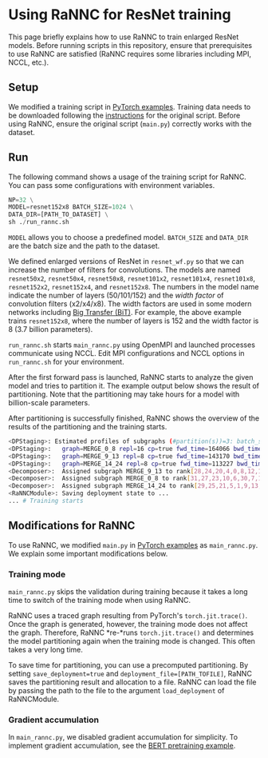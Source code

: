 # Using RaNNC for ResNet training

This page briefly explains how to use RaNNC to train enlarged ResNet models.
Before running scripts in this repository, ensure that prerequisites to use RaNNC are satisfied 
(RaNNC requires some libraries including MPI, NCCL, etc.).

## Setup

We modified a training script in [PyTorch examples](https://github.com/pytorch/examples/tree/master/imagenet).
Training data needs to be downloaded following the [instructions](https://github.com/pytorch/examples/tree/master/imagenet) for the original script.
Before using RaNNC, ensure the original script (`main.py`) correctly works with the dataset.


## Run

The following command shows a usage of the training script for RaNNC.
You can pass some configurations with environment variables.

```python
NP=32 \
MODEL=resnet152x8 BATCH_SIZE=1024 \
DATA_DIR=[PATH_TO_DATASET] \
sh ./run_rannc.sh
```

`MODEL` allows you to choose a predefined model. `BATCH_SIZE` and `DATA_DIR` are 
the batch size and the path to the dataset. 

We defined enlarged versions of ResNet in `resnet_wf.py` so that we can increase the number of filters for convolutions.
The models are named `resnet50x2`, `resnet50x4`, `resnet50x8`, `resnet101x2`, `resnet101x4`, `resnet101x8`,
`resnet152x2`, `resnet152x4`, and `resnet152x8`.
The numbers in the model name indicate the number of layers (50/101/152) and the *width factor* of 
convolution filters (x2/x4/x8).
The width factors are used in some modern networks including [Big Transfer (BiT)](https://github.com/google-research/big_transfer).
For example, the above example trains `resnet152x8`, where the number of layers is 152 and the width factor is 8 
(3.7 billion parameters).

`run_rannc.sh` starts `main_rannc.py` using OpenMPI and launched processes communicate using NCCL.
Edit MPI configurations and NCCL options in `run_rannc.sh` for your environment.

After the first forward pass is launched, RaNNC starts to analyze the given model and tries to partition it. 
The example output below shows the result of partitioning.
Note that the partitioning may take hours for a model with billion-scale parameters. 

After partitioning is successfully finished, RaNNC shows the overview of the results of the partitioning and the training starts.

```bash
<DPStaging>: Estimated profiles of subgraphs (#partition(s))=3: batch_size=128 ranks=32 pipeline_num=4
<DPStaging>:   graph=MERGE_0_8 repl=16 cp=true fwd_time=164066 bwd_time=455616 ar_time=489086 in_size=77070336 out_size=1027604480 mem=23796547584 (fwd+bwd=13293490176 opt=10503057408)
<DPStaging>:   graph=MERGE_9_13 repl=8 cp=true fwd_time=143170 bwd_time=460086 ar_time=372131 in_size=1027604480 out_size=1027604480 mem=17315659776 (fwd+bwd=9324199936 opt=7991459840)
<DPStaging>:   graph=MERGE_14_24 repl=8 cp=true fwd_time=113227 bwd_time=410329 ar_time=528238 in_size=1027604480 out_size=512000 mem=23978737376 (fwd+bwd=12634906528 opt=11343830848)
<Decomposer>:  Assigned subgraph MERGE_9_13 to rank[28,24,20,4,0,8,12,16]
<Decomposer>:  Assigned subgraph MERGE_0_8 to rank[31,27,23,10,6,30,7,18,2,26,3,14,11,22,15,19]
<Decomposer>:  Assigned subgraph MERGE_14_24 to rank[29,25,21,5,1,9,13,17]
<RaNNCModule>: Saving deployment state to ...
... # Training starts

```

## Modifications for RaNNC

To use RaNNC, we modified `main.py` in [PyTorch examples](https://github.com/pytorch/examples/tree/master/imagenet)
as `main_rannc.py`.
We explain some important modifications below.


### Training mode

`main_rannc.py` skips the validation during training because it takes a long time to switch of the training mode when using RaNNC.

RaNNC uses a traced graph resulting from PyTorch's `torch.jit.trace()`.
Once the graph is generated, however, the training mode does not affect the graph.
Therefore, RaNNC *re-*runs `torch.jit.trace()` and determines the model partitioning again when the training mode is changed.
This often takes a very long time.

To save time for partitioning, you can use a precomputed partitioning.
By setting `save_deployment=true` and `deployment_file=[PATH_TOFILE]`, RaNNC saves the partitioning result and 
allocation to a file.
RaNNC can load the file by passing the path to the file to the argument `load_deployment` of RaNNCModule.  

### Gradient accumulation

In `main_rannc.py`, we disabled gradient accumulation for simplicity.
To implement gradient accumulation, see the [BERT pretraining example](../bert/README.md).


